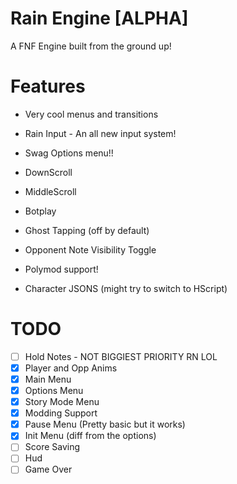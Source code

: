 # Rain Engine [ALPHA]

A FNF Engine built from the ground up!

# Features

* Very cool menus and transitions

* Rain Input - An all new input system!

* Swag Options menu!!

* DownScroll

* MiddleScroll

* Botplay

* Ghost Tapping (off by default)

* Opponent Note Visibility Toggle

* Polymod support!

* Character JSONS (might try to switch to HScript)

# TODO

- [ ] Hold Notes - NOT BIGGIEST PRIORITY RN LOL
- [x] Player and Opp Anims
- [x] Main Menu
- [x] Options Menu
- [x] Story Mode Menu
- [x] Modding Support
- [x] Pause Menu (Pretty basic but it works)
- [x] Init Menu (diff from the options)
- [ ] Score Saving
- [ ] Hud
- [ ] Game Over
